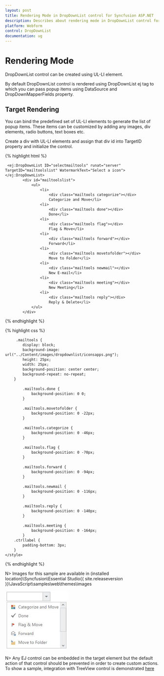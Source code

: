 ```yaml
---
layout: post
title: Rendering Mode in DropDownList control for Syncfusion ASP.NET 
description: Describes about rendering mode in DropDownList control for Syncfusion ASP.NET.
platform: Webform
control: DropDownList
documentation: ug
---
```


# Rendering Mode

DropDownList control can be created using UL-LI element. 

By default DropDownList control is rendered using DropDownList ej tag to which you can pass popup items using DataSource and DropDownMapperFields property. 

## Target Rendering

You can bind the predefined set of UL-LI elements to generate the list of popup items. These items can be customized by adding any images, div elements, radio buttons, text boxes etc.

Create a div with UL-LI elements and assign that div id into TargetID property and initialize the control.

{% highlight html %}

	 <ej:DropDownList ID="selectmailtools" runat="server" TargetID="mailtoolslist" WatermarkText="Select a icon"></ej:DropDownList>
            <div id="mailtoolslist">
                <ul>
                    <li>
                        <div class="mailtools categorize"></div>
                        Categorize and Move</li>
                    <li>
                        <div class="mailtools done"></div>
                        Done</li>
                    <li>
                        <div class="mailtools flag"></div>
                        Flag & Move</li>
                    <li>
                        <div class="mailtools forward"></div>
                        Forward</li>
                    <li>
                        <div class="mailtools movetofolder"></div>
                        Move to Folder</li>
                    <li>
                        <div class="mailtools newmail"></div>
                        New E-mail</li>
                    <li>
                        <div class="mailtools meeting"></div>
                        New Meeting</li>
                    <li>
                        <div class="mailtools reply"></div>
                        Reply & Delete</li>
                </ul>
            </div>
	
{% endhighlight %}

{% highlight css %}

    	 .mailtools {
            display: block;
            background-image: url("../Content/images/dropdownlist/iconsapps.png");
            height: 25px;
            width: 25px;
            background-position: center center;
            background-repeat: no-repeat;
        }

            .mailtools.done {
                background-position: 0 0;
            }

            .mailtools.movetofolder {
                background-position: 0 -22px;
            }

            .mailtools.categorize {
                background-position: 0 -46px;
            }

            .mailtools.flag {
                background-position: 0 -70px;
            }

            .mailtools.forward {
                background-position: 0 -94px;
            }

            .mailtools.newmail {
                background-position: 0 -116px;
            }

            .mailtools.reply {
                background-position: 0 -140px;
            }

            .mailtools.meeting {
                background-position: 0 -164px;
            }
        .ctrllabel {
            padding-bottom: 3px;
        }
    </style>

{% endhighlight %}


N> Images for this sample are available in (installed location)\Syncfusion\Essential Studio\{{ site.releaseversion }}\JavaScript\samples\web\themes\images<br/>
	
	
![](RenderingMode_images/RenderingMode_img1.jpeg)

N> Any EJ control can be embedded in the target element but the default action of that control should be prevented in order to create custom actions. To show a sample, integration with TreeView control is demonstrated [here](http://mvc.syncfusion.com/demos/web/dropdownlist/integrationwithwidgets)
